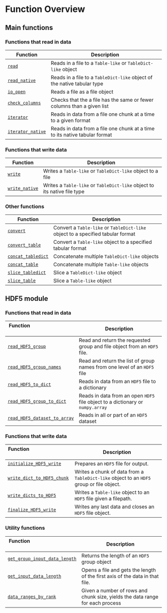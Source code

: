 # Function Overview

## Main functions

### Functions that read in data

| Function                                                          | Description                                                                |
| ----------------------------------------------------------------- | -------------------------------------------------------------------------- |
| [`read`](#tables_io.io_utils.read.read)                           | Reads in a file to a `Table-like` or `TableDict-like` object               |
| [`read_native`](#tables_io.io_utils.read.read_native)             | Reads in a file to a `TableDict-like` object of the native tabular type    |
| [`io_open`](#tables_io.io_utils.read.io_open)                     | Reads a file as a file object                                              |
| [`check_columns`](#tables_io.io_utils.read.check_columns)         | Checks that the a file has the same or fewer columns than a given list     |
| [`iterator`](#tables_io.io_utils.iterator.iterator)               | Reads in data from a file one chunk at a time to a given format            |
| [`iterator_native`](#tables_io.io_utils.iterator.iterator_native) | Reads in data from a file one chunk at a time to its native tabular format |

### Functions that write data

| Function                                                 | Description                                                              |
| -------------------------------------------------------- | ------------------------------------------------------------------------ |
| [`write`](#tables_io.io_utils.write.write)               | Writes a `Table-like` or `TableDict-like` object to a file               |
| [`write_native`](#tables_io.io_utils.write.write_native) | Writes a `Table-like` or `TableDict-like` object to its native file type |

### Other functions

| Function                                                             | Description                                                                     |
| -------------------------------------------------------------------- | ------------------------------------------------------------------------------- |
| [`convert`](#tables_io.convert.conv_tabledict.convert)               | Convert a `Table-like` or `TableDict-like` object to a specified tabular format |
| [`convert_table`](#tables_io.convert.conv_table.convert_table)       | Convert a `Table-like` object to a specified tabular format                     |
| [`concat_tabledict`](#tables_io.utils.concat_utils.concat_tabledict) | Concatenate multiple `TableDict-like` objects                                   |
| [`concat_table`](#tables_io.utils.concat_utils.concat_table)         | Concatenate multiple `Table-like` objects                                       |
| [`slice_tabledict`](#tables_io.utils.slice_utils.slice_tabledict)    | Slice a `TableDict-like` object                                                 |
| [`slice_table`](#tables_io.utils.slice_utils.slice_table)            | Slice a `Table-like` object                                                     |

## HDF5 module

### Functions that read in data

| Function &nbsp; &nbsp; &nbsp; &nbsp; &nbsp; &nbsp; &nbsp; &nbsp; &nbsp; &nbsp; &nbsp; &nbsp; &nbsp; &nbsp; &nbsp; &nbsp; &nbsp; | Description                                                                    |
| ------------------------------------------------------------------------------------------------------------------------------- | ------------------------------------------------------------------------------ |
| [`read_HDF5_group`](#tables_io.io_utils.read.read_HDF5_group)                                                                   | Read and return the requested group and file object from an `HDF5` file.       |
| [`read_HDF5_group_names`](#tables_io.io_utils.read.read_HDF5_group_names)                                                       | Read and return the list of group names from one level of an `HDF5` file       |
| [`read_HDF5_to_dict`](#tables_io.io_utils.read.read_HDF5_to_dict)                                                               | Reads in data from an `HDF5` file to a dictionary                              |
| [`read_HDF5_group_to_dict`](#tables_io.io_utils.read.read_HDF5_group_to_dict)                                                   | Reads in data from an open `HDF5` file object to a dictionary or `numpy.array` |
| [`read_HDF5_dataset_to_array`](#tables_io.io_utils.read.read_HDF5_dataset_to_array)                                             | Reads in all or part of an `HDF5` dataset                                      |

### Functions that write data

| Function &nbsp; &nbsp; &nbsp; &nbsp; &nbsp; &nbsp; &nbsp; &nbsp; &nbsp; &nbsp; &nbsp; &nbsp; &nbsp; &nbsp; &nbsp; &nbsp; | Description                                                                              |
| ------------------------------------------------------------------------------------------------------------------------ | ---------------------------------------------------------------------------------------- |
| [`initialize_HDF5_write`](#tables_io.io_utils.write.initialize_HDF5_write)                                               | Prepares an `HDF5` file for output.                                                      |
| [`write_dict_to_HDF5_chunk`](#tables_io.io_utils.write.write_dict_to_HDF5_chunk)                                         | Writes a chunk of data from a `TableDict-like` object to an `HDF5` group or file object. |
| [`write_dicts_to_HDF5`](#tables_io.io_utils.write.write_dicts_to_HDF5)                                                   | Writes a `Table-like` object to an `HDF5` file given a filepath.                         |
| [`finalize_HDF5_write`](#tables_io.io_utils.write.finalize_HDF5_write)                                                   | Writes any last data and closes an `HDF5` file object.                                   |

### Utility functions

| Function &nbsp; &nbsp; &nbsp; &nbsp; &nbsp; &nbsp; &nbsp; &nbsp; &nbsp; &nbsp; &nbsp; &nbsp; &nbsp; &nbsp; &nbsp; &nbsp; &nbsp; &nbsp; | Description                                                                   |
| -------------------------------------------------------------------------------------------------------------------------------------- | ----------------------------------------------------------------------------- |
| [`get_group_input_data_length`](#tables_io.utils.array_utils.get_group_input_data_length)                                              | Returns the length of an `HDF5` group object                                  |
| [`get_input_data_length`](#tables_io.io_utils.iterator.get_input_data_length)                                                          | Opens a file and gets the length of the first axis of the data in that file.  |
| [`data_ranges_by_rank`](#tables_io.io_utils.iterator.data_ranges_by_rank)                                                              | Given a number of rows and chunk size, yields the data range for each process |
